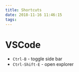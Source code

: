 ```yaml
---
title: Shortcuts
date: 2018-11-16 11:46:15
tags:
---
```


# VSCode

- ``Ctrl-B`` - toggle side bar
- ``Ctrl-Shift-E`` - open explorer  